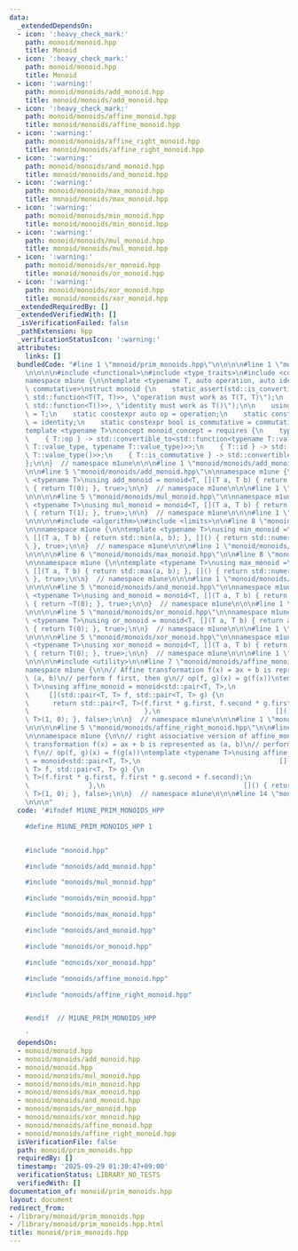 ```yaml
---
data:
  _extendedDependsOn:
  - icon: ':heavy_check_mark:'
    path: monoid/monoid.hpp
    title: Monoid
  - icon: ':heavy_check_mark:'
    path: monoid/monoid.hpp
    title: Monoid
  - icon: ':warning:'
    path: monoid/monoids/add_monoid.hpp
    title: monoid/monoids/add_monoid.hpp
  - icon: ':heavy_check_mark:'
    path: monoid/monoids/affine_monoid.hpp
    title: monoid/monoids/affine_monoid.hpp
  - icon: ':warning:'
    path: monoid/monoids/affine_right_monoid.hpp
    title: monoid/monoids/affine_right_monoid.hpp
  - icon: ':warning:'
    path: monoid/monoids/and_monoid.hpp
    title: monoid/monoids/and_monoid.hpp
  - icon: ':warning:'
    path: monoid/monoids/max_monoid.hpp
    title: monoid/monoids/max_monoid.hpp
  - icon: ':warning:'
    path: monoid/monoids/min_monoid.hpp
    title: monoid/monoids/min_monoid.hpp
  - icon: ':warning:'
    path: monoid/monoids/mul_monoid.hpp
    title: monoid/monoids/mul_monoid.hpp
  - icon: ':warning:'
    path: monoid/monoids/or_monoid.hpp
    title: monoid/monoids/or_monoid.hpp
  - icon: ':warning:'
    path: monoid/monoids/xor_monoid.hpp
    title: monoid/monoids/xor_monoid.hpp
  _extendedRequiredBy: []
  _extendedVerifiedWith: []
  _isVerificationFailed: false
  _pathExtension: hpp
  _verificationStatusIcon: ':warning:'
  attributes:
    links: []
  bundledCode: "#line 1 \"monoid/prim_monoids.hpp\"\n\n\n\n#line 1 \"monoid/monoid.hpp\"\
    \n\n\n\n#include <functional>\n#include <type_traits>\n#include <concepts>\n\n\
    namespace m1une {\n\ntemplate <typename T, auto operation, auto identity, bool\
    \ commutative>\nstruct monoid {\n    static_assert(std::is_convertible_v<decltype(operation),\
    \ std::function<T(T, T)>>, \"operation must work as T(T, T)\");\n    static_assert(std::is_convertible_v<decltype(identity),\
    \ std::function<T()>>, \"identity must work as T()\");\n\n    using value_type\
    \ = T;\n    static constexpr auto op = operation;\n    static constexpr auto id\
    \ = identity;\n    static constexpr bool is_commutative = commutative;\n};\n\n\
    template <typename T>\nconcept monoid_concept = requires {\n    typename T::value_type;\n\
    \    { T::op } -> std::convertible_to<std::function<typename T::value_type(typename\
    \ T::value_type, typename T::value_type)>>;\n    { T::id } -> std::convertible_to<std::function<typename\
    \ T::value_type()>>;\n    { T::is_commutative } -> std::convertible_to<bool>;\n\
    };\n\n}  // namespace m1une\n\n\n#line 1 \"monoid/monoids/add_monoid.hpp\"\n\n\
    \n\n#line 5 \"monoid/monoids/add_monoid.hpp\"\n\nnamespace m1une {\n\ntemplate\
    \ <typename T>\nusing add_monoid = monoid<T, [](T a, T b) { return a + b; }, []()\
    \ { return T(0); }, true>;\n\n}  // namespace m1une\n\n\n#line 1 \"monoid/monoids/mul_monoid.hpp\"\
    \n\n\n\n#line 5 \"monoid/monoids/mul_monoid.hpp\"\n\nnamespace m1une {\n\ntemplate\
    \ <typename T>\nusing mul_monoid = monoid<T, [](T a, T b) { return a * b; }, []()\
    \ { return T(1); }, true>;\n\n}  // namespace m1une\n\n\n#line 1 \"monoid/monoids/min_monoid.hpp\"\
    \n\n\n\n#include <algorithm>\n#include <limits>\n\n#line 8 \"monoid/monoids/min_monoid.hpp\"\
    \n\nnamespace m1une {\n\ntemplate <typename T>\nusing min_monoid =\n    monoid<T,\
    \ [](T a, T b) { return std::min(a, b); }, []() { return std::numeric_limits<T>::max();\
    \ }, true>;\n\n}  // namespace m1une\n\n\n#line 1 \"monoid/monoids/max_monoid.hpp\"\
    \n\n\n\n#line 6 \"monoid/monoids/max_monoid.hpp\"\n\n#line 8 \"monoid/monoids/max_monoid.hpp\"\
    \n\nnamespace m1une {\n\ntemplate <typename T>\nusing max_monoid =\n    monoid<T,\
    \ [](T a, T b) { return std::max(a, b); }, []() { return std::numeric_limits<T>::min();\
    \ }, true>;\n\n}  // namespace m1une\n\n\n#line 1 \"monoid/monoids/and_monoid.hpp\"\
    \n\n\n\n#line 5 \"monoid/monoids/and_monoid.hpp\"\n\nnamespace m1une {\n\ntemplate\
    \ <typename T>\nusing and_monoid = monoid<T, [](T a, T b) { return a & b; }, []()\
    \ { return ~T(0); }, true>;\n\n}  // namespace m1une\n\n\n#line 1 \"monoid/monoids/or_monoid.hpp\"\
    \n\n\n\n#line 5 \"monoid/monoids/or_monoid.hpp\"\n\nnamespace m1une {\n\ntemplate\
    \ <typename T>\nusing or_monoid = monoid<T, [](T a, T b) { return a | b; }, []()\
    \ { return T(0); }, true>;\n\n}  // namespace m1une\n\n\n#line 1 \"monoid/monoids/xor_monoid.hpp\"\
    \n\n\n\n#line 5 \"monoid/monoids/xor_monoid.hpp\"\n\nnamespace m1une {\n\ntemplate\
    \ <typename T>\nusing xor_monoid = monoid<T, [](T a, T b) { return a ^ b; }, []()\
    \ { return T(0); }, true>;\n\n}  // namespace m1une\n\n\n#line 1 \"monoid/monoids/affine_monoid.hpp\"\
    \n\n\n\n#include <utility>\n\n#line 7 \"monoid/monoids/affine_monoid.hpp\"\n\n\
    namespace m1une {\n\n// Affine transformation f(x) = ax + b is represented as\
    \ (a, b)\n// perform f first, then g\n// op(f, g)(x) = g(f(x))\ntemplate <typename\
    \ T>\nusing affine_monoid = monoid<std::pair<T, T>,\n                        \
    \     [](std::pair<T, T> f, std::pair<T, T> g) {\n                           \
    \      return std::pair<T, T>(f.first * g.first, f.second * g.first + g.second);\n\
    \                             },\n                             []() { return std::pair<T,\
    \ T>(1, 0); }, false>;\n\n}  // namespace m1une\n\n\n#line 1 \"monoid/monoids/affine_right_monoid.hpp\"\
    \n\n\n\n#line 5 \"monoid/monoids/affine_right_monoid.hpp\"\n\n#line 7 \"monoid/monoids/affine_right_monoid.hpp\"\
    \n\nnamespace m1une {\n\n// right associative version of affine_monoid\n// Affine\
    \ transformation f(x) = ax + b is represented as (a, b)\n// perform g first, then\
    \ f\n// op(f, g)(x) = f(g(x))\ntemplate <typename T>\nusing affine_right_monoid\
    \ = monoid<std::pair<T, T>,\n                                   [](std::pair<T,\
    \ T> f, std::pair<T, T> g) {\n                                       return std::pair<T,\
    \ T>(f.first * g.first, f.first * g.second + f.second);\n                    \
    \               },\n                                   []() { return std::pair<T,\
    \ T>(1, 0); }, false>;\n\n}  // namespace m1une\n\n\n#line 14 \"monoid/prim_monoids.hpp\"\
    \n\n\n"
  code: '#ifndef M1UNE_PRIM_MONOIDS_HPP

    #define M1UNE_PRIM_MONOIDS_HPP 1


    #include "monoid.hpp"

    #include "monoids/add_monoid.hpp"

    #include "monoids/mul_monoid.hpp"

    #include "monoids/min_monoid.hpp"

    #include "monoids/max_monoid.hpp"

    #include "monoids/and_monoid.hpp"

    #include "monoids/or_monoid.hpp"

    #include "monoids/xor_monoid.hpp"

    #include "monoids/affine_monoid.hpp"

    #include "monoids/affine_right_monoid.hpp"


    #endif  // M1UNE_PRIM_MONOIDS_HPP

    '
  dependsOn:
  - monoid/monoid.hpp
  - monoid/monoids/add_monoid.hpp
  - monoid/monoid.hpp
  - monoid/monoids/mul_monoid.hpp
  - monoid/monoids/min_monoid.hpp
  - monoid/monoids/max_monoid.hpp
  - monoid/monoids/and_monoid.hpp
  - monoid/monoids/or_monoid.hpp
  - monoid/monoids/xor_monoid.hpp
  - monoid/monoids/affine_monoid.hpp
  - monoid/monoids/affine_right_monoid.hpp
  isVerificationFile: false
  path: monoid/prim_monoids.hpp
  requiredBy: []
  timestamp: '2025-09-29 01:30:47+09:00'
  verificationStatus: LIBRARY_NO_TESTS
  verifiedWith: []
documentation_of: monoid/prim_monoids.hpp
layout: document
redirect_from:
- /library/monoid/prim_monoids.hpp
- /library/monoid/prim_monoids.hpp.html
title: monoid/prim_monoids.hpp
---
```

